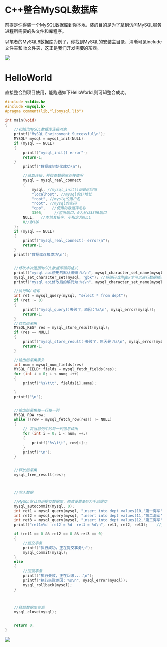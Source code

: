 # C++整合MySQL数据库

前提是你得装一个MySQL数据库到你本地。装的目的是为了拿到访问MySQL服务进程所需要的头文件和库程序。

以笔者的MySQL8数据库为例子，你找到MySQL的安装主目录，清晰可见include文件夹和lib文件夹，这正是我们开发需要的东西。



![](https://blogwnx-bucket.oss-cn-beijing.aliyuncs.com/img/image-20231125123628535-17167175349211.png)



# HelloWorld

直接整合到项目使用，能跑通如下HelloWorld,则可知整合成功。

```c
#include <stdio.h>
#include <mysql.h>
#pragma comment(lib,"libmysql.lib")

int main(void)
{
	//初始化MySQL数据库连接对象
	printf("MySQL Environment Successful\n");
	MYSQL* mysql = mysql_init(NULL);
	if (mysql == NULL)
	{
		printf("mysql_init() error");
		return-1;
	}
		printf("数据库初始化成功\n");

		//获取连接，并检查数据库连接情况
		mysql = mysql_real_connect
		(
			mysql, //mysql_init()函数返回值
			"localhost", //mysql的IP地址
			"root", //myslq的用户名
			"root", //mysql的密码
			"cpp",   //使用的数据库名称
			3306,     //监听端口，0为默认3306端口
		NULL,   //本地套接字，不指定为NULL
		0//默认0
	);
	if (mysql == NULL)
	{
		printf("mysql_real_connect() error\n");
		return-1;
	}
	printf("数据库连接成功\n");


	//修改本次连接MySQL数据库编码格式
	printf("mysql api使用的默认编码:%s\n", mysql_character_set_name(mysql));
	mysql_set_character_set(mysql, "gbk"); //将编码改为gbk才可以进行数据插入，报错，乱码
	printf("mysql api修改后的编码为:%s\n", mysql_character_set_name(mysql));

	//执行DQL语句
	int ret = mysql_query(mysql, "select * from dept");
	if (ret != 0)
	{
		printf("mysql_query()失败了，原因：%s\n", mysql_error(mysql));
		return-1;
	}
	//获取结果集
	MYSQL_RES* res = mysql_store_result(mysql);
	if (res == NULL)
	{
		printf("mysql_store_result()失败了，原因是:%s\n", mysql_error(mysql));
		return-1;
	}

	//输出结果集表头
	int num = mysql_num_fields(res);
	MYSQL_FIELD* fields = mysql_fetch_fields(res);
	for (int i = 0; i < num; i++)
	{
		printf("%s\t\t", fields[i].name);

	}
	printf("\n");


	//输出结果集每一行每一列
	MYSQL_ROW row;
	while ((row = mysql_fetch_row(res)) != NULL)
	{
		// 将当前列中的每一列信息读出
		for (int i = 0; i < num; ++i)
		{
			printf("%s\t\t", row[i]);
		}
		printf("\n");
	}


	//释放结果集
	mysql_free_result(res);



	//写入数据

	//MySQL默认自动提交数据库，修改设置事务为手动提交
	mysql_autocommit(mysql, 0);
	int ret1 = mysql_query(mysql, "insert into dept values(10,'第一海军','海南')");
	int ret2 = mysql_query(mysql, "insert into dept values(11,'第二海军','福建')");
	int ret3 = mysql_query(mysql, "insert into dept values(12,'第三海军','辽宁')");
	printf("ret1=%d  ret2 = %d  ret3 = %d\n", ret1, ret2, ret3); 	//执行成功返回0

	if (ret1 == 0 && ret2 == 0 && ret3 == 0)
	{
		//提交事务
		printf("执行成功，正在提交事务\n");
		mysql_commit(mysql);
	}
	else
	{
		//回滚事务
		printf("执行失败，正在回滚....\n");
		printf("执行失败原因: %s\n", mysql_error(mysql));
		mysql_rollback(mysql);
	}



	//释放数据库资源
	mysql_close(mysql);


	return 0;
}
```

![](https://blogwnx-bucket.oss-cn-beijing.aliyuncs.com/img/image-20231125123933168-17167175560092.png)
